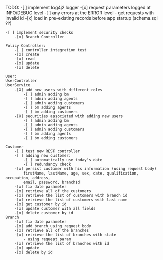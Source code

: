 TODO: 
	-[ ] implement log4j2 logger
	   	-[x] request parameters logged at INFO/DEBUG level
	   	-[ ] any errors at the ERROR level
	   		- get requests with invalid id
	-[x] load in pre-existing records before app startup (schema.sql ??)
	
	-[ ] implement security checks
		-[x] Branch Controller
	
	Policy Controller:
		-[ ] controller integration test
		-[x] create
		-[x] read
		-[x] update
		-[x] delete
	
	User:
	UserController 
	UserService
		-[X] add new users with different roles 
			-[ ] admin adding bm
			-[ ] admin adding agents
			-[ ] admin adding customers
			-[ ] bm adding agents
			-[ ] bm adding customers
		-[X] securities associated with adding new users
			-[ ] admin adding bm
			-[ ] admin adding agents
			-[ ] admin adding customers
			-[ ] bm adding agents
			-[ ] bm adding customers
	
	Customer
		-[ ] test new REST controller
	   	-[ ] adding new customer:
	   		-[ ] automatically use today's date
	   		-[ ] redundancy check
		-[x] persist customer with his information (using request body)
	  		firstName, lastName, age, sex, date, qualification, occupation, address, 
	   		email, password, branchId
	   	-[x] fix date parameter
	   	-[x] retrieve all of the customers
	   	-[x] retrieve the list of customers with branch id
	   	-[x] retrieve the list of customers with last name
	   	-[x] get customer by id 
	   	-[x] update customer with all fields
	   	-[x] delete customer by id
	Branch
 		-[x] fix date parameter
 		-[x] add branch using request body
 		-[x] retrieve all of the branches
 		-[x] retrieve the list of branches with state
 	  		- using request param
 		-[x] retrieve the list of branches with id
 		-[x] update
 		-[x] delete by id
	